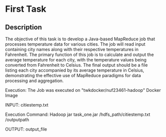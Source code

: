 # First Task

## Description

The objective of this task is to develop a Java-based MapReduce job that processes temperature data for various cities. The job will read input containing city names along with their respective temperatures in Fahrenheit. The primary function of this job is to calculate and output the average temperature for each city, with the temperature values being converted from Fahrenheit to Celsius. The final output should be a file listing each city accompanied by its average temperature in Celsius, demonstrating the effective use of MapReduce paradigms for data processing and aggregation.

 
Execution:
 The Job was executed on "twkdocker/nuf23461-hadoop" Docker Image

INPUT:
citiestemp.txt

Execution Command:
Hadoop jar task_one.jar /hdfs_path/citiestemp.txt /outputpath

OUTPUT:
output_file
